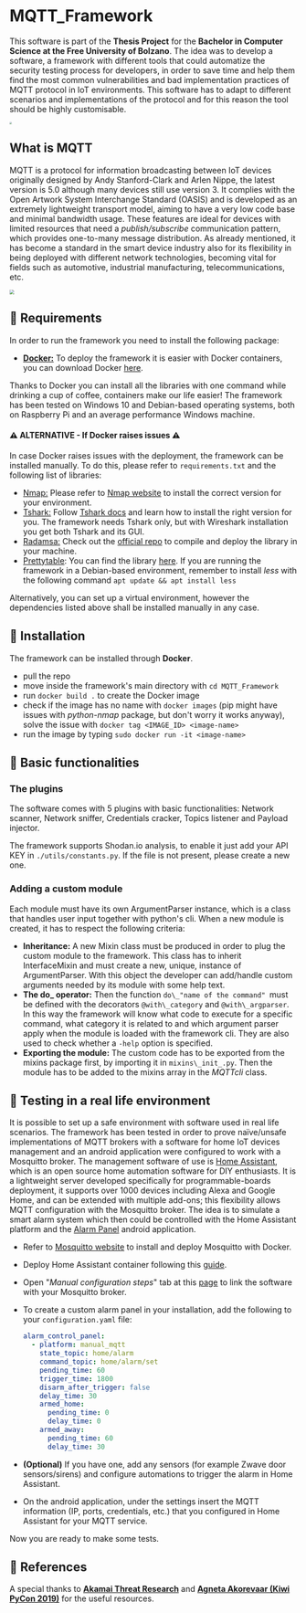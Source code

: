# MQTT_Framework

This software is part of the **Thesis Project** for the **Bachelor in Computer Science at the Free University of Bolzano**. The idea was to develop a software, a framework with different tools that could automatize the security testing process for developers, in order to save time and help them find the most common vulnerabilities and bad implementation practices of MQTT protocol in IoT environments. This software has to adapt to different scenarios and implementations of the protocol and for this reason the tool should be highly customisable.

<img src="https://www.eitfood.eu/media/partners-startups/University_of_Bolzano.png" style="zoom: 25%;" />

## What is MQTT

MQTT is a protocol for information broadcasting between IoT devices originally designed by Andy Stanford-Clark and Arlen Nippe, the latest version is 5.0 although many devices still use version 3. It complies with the Open Artwork System Interchange Standard (OASIS) and is developed as an extremely lightweight transport model, aiming to have a very low code base and minimal bandwidth usage. These features are ideal for devices with limited resources that need a _publish/subscribe_ communication pattern, which provides one-to-many message distribution. As already mentioned, it has become a standard in the smart device industry also for its flexibility in being deployed with different network
technologies, becoming vital for fields such as automotive, industrial manufacturing, telecommunications, etc.

<img src="https://mqtt.org/assets/img/mqtt-logo.svg" style="zoom:50%;" />

## 📌 Requirements
In order to run the framework you need to install the following package:

- <u>**Docker:**</u> To deploy the framework it is easier with Docker containers, you can download Docker [here](https://www.docker.com/products/docker-desktop). 

Thanks to Docker you can install all the libraries with one command while drinking a cup of coffee, containers make our life easier! The framework has been tested on Windows 10 and Debian-based operating systems, both on Raspberry Pi and an average performance Windows machine. 

#### ⚠️ ALTERNATIVE - If Docker raises issues ⚠️

In case Docker raises issues with the deployment, the framework can be installed manually. To do this, please refer to `requirements.txt` and the following list of libraries:

- <u>Nmap:</u>  Please refer to [Nmap website](https://nmap.org/download.html) to install the correct version for your environment. 
- <u>Tshark:</u> Follow [Tshark docs](https://tshark.dev/setup/install/#installing-tshark-only) and learn how to install the right version for you. The framework needs Tshark only, but with Wireshark installation you get both Tshark and its GUI.
- <u>Radamsa:</u> Check out the [official repo](https://gitlab.com/akihe/radamsa) to compile and deploy the library in your machine. 
- <u>Prettytable</u>: You can find the library [here](https://pypi.org/project/prettytable/). If you are running the framework in a Debian-based environment, remember to install *less* with the following command `apt update && apt install less`

Alternatively, you can set up a virtual environment, however the dependencies listed above shall be installed manually in any case.

## 📌 Installation

The framework can be installed through **Docker**. 

- pull the repo 
- move inside the framework's main directory with `cd MQTT_Framework`  
- run `docker build .` to create the Docker image
- check if the image has no name with `docker images` (pip might have issues with *python-nmap* package, but don't worry it works anyway), solve the issue with `docker tag <IMAGE_ID> <image-name>`
- run the image by typing `sudo docker run -it <image-name>` 

## 📌 Basic functionalities

### The plugins

The software comes with 5 plugins with basic functionalities: Network scanner, Network sniffer, Credentials cracker,
Topics listener and Payload injector.

The framework supports Shodan.io analysis, to enable it just add your API KEY in `./utils/constants.py`. If the file is not present, please create a new one.

### Adding a custom module

Each module must have its own ArgumentParser instance, which is a class that handles user input together with python's cli. When a new module is created, it has to respect the following criteria:
- **Inheritance:** A new Mixin class must be produced in order to plug the custom module to the framework. This class has to inherit InterfaceMixin and must create a new, unique, instance of ArgumentParser. With this object the developer can add/handle custom arguments needed by its module with some help text.
- **The do\_ operator:** Then the function `do\_"name of the command" `must be defined with the decorators `@with\_category` and `@with\_argparser`. In this way the framework will know what code to execute for a specific
  command, what category it is related to and which argument parser apply when the module is loaded with the framework cli. They are also used to check whether a `-help` option is specified.
- **Exporting the module:** The custom code has to be exported from the mixins package first, by importing it in
  `mixins\_init_.py`. Then the module has to be added to the mixins array in the _MQTTcli_ class.

## 📌 Testing in a real life environment

It is possible to set up a safe environment with software used in real life scenarios. The framework has been tested in order to prove naïve/unsafe implementations of MQTT brokers with a software for home IoT devices management and an android application were configured to work with a Mosquitto broker. The management software of use is [Home Assistant](www.home-assistant.io), which is an open source home automation software for DIY enthusiasts. It is a lightweight server developed specifically for programmable-boards deployment, it supports over 1000 devices including Alexa and Google Home, and can be extended with multiple add-ons; this flexibility allows MQTT configuration with the Mosquitto broker. The idea is to simulate a smart alarm system which then could be controlled with the Home Assistant platform and the [Alarm Panel](https://play.google.com/store/apps/details?id=com.thanksmister.iot.mqtt.alarmpanel&hl=it&gl=US) android application.

- Refer to [Mosquitto website](https://mosquitto.org/) to install and deploy Mosquitto with Docker.

- Deploy Home Assistant container following this [guide](https://www.home-assistant.io/installation/raspberrypi#install-home-assistant-container).

- Open "*Manual configuration steps*" tab at this [page](https://www.home-assistant.io/integrations/mqtt) to link the software with your Mosquitto broker.

- To create a custom alarm panel in your installation, add the following to your `configuration.yaml` file: 

  ```yaml
  alarm_control_panel:
    - platform: manual_mqtt
      state_topic: home/alarm
      command_topic: home/alarm/set
      pending_time: 60
      trigger_time: 1800
      disarm_after_trigger: false
      delay_time: 30
      armed_home:
        pending_time: 0
        delay_time: 0
      armed_away:
        pending_time: 60
        delay_time: 30
  ```

- **(Optional)** If you have one, add any sensors (for example Zwave door sensors/sirens) and configure automations to trigger the alarm in Home Assistant.

- On the android application, under the settings insert the MQTT information (IP, ports, credentials, etc.) that you configured in Home Assistant for your MQTT service.

Now you are ready to make some tests.

## 📌 References

A special thanks to <u>**Akamai Threat Research**</u> and <u>**Agneta Akorevaar (Kiwi PyCon 2019)**</u> for the useful resources.
